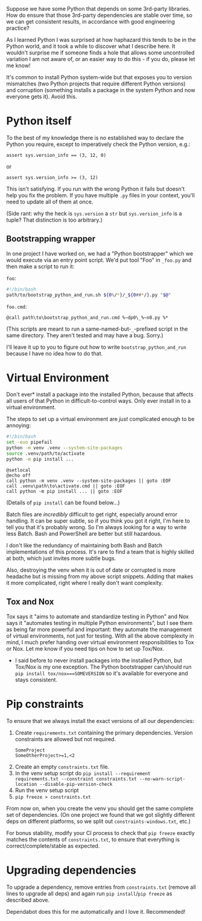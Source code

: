 Suppose we have some Python that depends on some 3rd-party libraries. How do ensure that those 3rd-party dependencies are stable over time, so we can get consistent results, in accordance with good engineering practice?

As I learned Python I was surprised at how haphazard this tends to be in the Python world, and it took a while to discover what I describe here. It wouldn't surprise me if someone finds a hole that allows some uncontrolled variation I am not aware of, or an easier way to do this - if you do, please let me know!

It's common to install Python system-wide but that exposes you to version mismatches (two Python projects that require different Python versions) and corruption (something installs a package in the system Python and now everyone gets it). Avoid this.

# Python itself

To the best of my knowledge there is no established way to declare the Python you require, except to imperatively check the Python version, e.g.:

```
assert sys.version_info == (3, 12, 0)
```

or

```
assert sys.version_info >= (3, 12)
```

This isn't satisfying. If you run with the wrong Python it fails but doesn't help you fix the problem. If you have multiple `.py` files in your context, you'll need to update all of them at once.

(Side rant: why the heck is `sys.version` a `str` but `sys.version_info` is a tuple? That distinction is too arbitrary.)

## Bootstrapping wrapper

In one project I have worked on, we had a "Python bootstrapper" which we would execute via an entry point script. We'd put tool "Foo" in `_foo.py` and then make a script to run it:

`foo`:
```Bash
#!/bin/bash
path/to/bootstrap_python_and_run.sh ${0%/*}/_${0##*/}.py "$@"
```

`foo.cmd`:
```Batch
@call path\to\bootstrap_python_and_run.cmd %~dp0\_%~n0.py %*
```

(This scripts are meant to run a same-named-but-`_`-prefixed script in the same directory. They aren't tested and may have a bug. Sorry.)

I'll leave it up to you to figure out how to write `bootstrap_python_and_run` because I have no idea how to do that.

# Virtual Environment

Don't ever* install a package into the installed Python, because that affects all users of that Python in difficult-to-control ways. Only ever install in to a virtual environment.

The steps to set up a virtual environment are _just_ complicated enough to be annoying:

```Bash
#!/bin/bash
set -euo pipefail
python -m venv .venv --system-site-packages
source .venv/path/to/activate
python -m pip install ...
```

```Batch
@setlocal
@echo off
call python -m venv .venv --system-site-packages || goto :EOF
call .venv\path\to\activate.cmd || goto :EOF
call python -m pip install ... || goto :EOF
```

(Details of `pip install` can be found below...)

Batch files are _incredibly_ difficult to get right, especially around error handling. It can be super subtle, so if you think you got it right, I'm here to tell you that it's probably wrong. So I'm always looking for a way to write less Batch. Bash and PowerShell are better but still hazardous.

I don't like the redundancy of maintaining both Bash and Batch implementations of this process. It's rare to find a team that is highly skilled at both, which just invites more subtle bugs.

Also, destroying the venv when it is out of date or corrupted is more headache but is missing from my above script snippets. Adding that makes it more complicated, right where I really don't want complexity.

## Tox and Nox

Tox says it "aims to automate and standardize testing in Python" and Nox says it "automates testing in multiple Python environments", but I see them as being far more powerful and important: they automate the management of virtual environments, not just for testing. With all the above complexity in mind, I much prefer handing over virtual environment responsibilities to Tox or Nox. Let me know if you need tips on how to set up Tox/Nox.

* I said before to never install packages into the installed Python, but Tox/Nox is my one exception. The Python bootstrapper can/should run `pip install tox/nox===SOMEVERSION` so it's available for everyone and stays consistent.

# Pip constraints

To ensure that we always install the exact versions of all our dependencies:

1. Create `requirements.txt` containing the primary dependencies. Version constraints are allowed but not required.
    ```
    SomeProject
    SomeOtherProject>=1,<2
    ```
1. Create an empty `constraints.txt` file.
1. In the venv setup script do `pip install --requirement requirements.txt --constraint constraints.txt --no-warn-script-location --disable-pip-version-check`
1. Run the venv setup script
1. `pip freeze > constraints.txt`

From now on, when you create the venv you should get the same complete set of dependencies. (On one project we found that we got slightly different deps on different platforms, so we split out `constraints-windows.txt`, etc.)

For bonus stability, modify your CI process to check that `pip freeze` exactly matches the contents of `constraints.txt`, to ensure that everything is correct/complete/stable as expected.

# Upgrading dependencies

To upgrade a dependency, remove entries from `constraints.txt` (remove all lines to upgrade all deps) and again run `pip install`/`pip freeze` as described above.

Dependabot does this for me automatically and I love it. Recommended!

